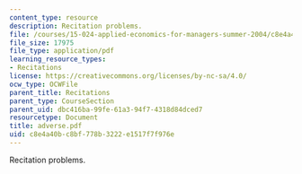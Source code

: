 ```yaml
---
content_type: resource
description: Recitation problems.
file: /courses/15-024-applied-economics-for-managers-summer-2004/c8e4a40bc8bf778b3222e1517f7f976e_adverse.pdf
file_size: 17975
file_type: application/pdf
learning_resource_types:
- Recitations
license: https://creativecommons.org/licenses/by-nc-sa/4.0/
ocw_type: OCWFile
parent_title: Recitations
parent_type: CourseSection
parent_uid: dbc416ba-99fe-61a3-94f7-4318d84dced7
resourcetype: Document
title: adverse.pdf
uid: c8e4a40b-c8bf-778b-3222-e1517f7f976e
---
```

Recitation problems.